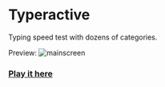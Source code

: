 Typeractive
===========

Typing speed test with dozens of categories.

Preview:
![mainscreen](http://georgeke.me/img/portfolio/typeractive_01.png)

### [Play it here](http://www.georgeke.me/typeractive/)
